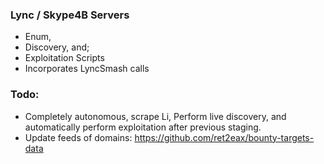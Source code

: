 ### Lync / Skype4B Servers 
* Enum, 
* Discovery, and;
* Exploitation Scripts
* Incorporates LyncSmash calls

### Todo:
* Completely autonomous, scrape Li, Perform live discovery, and automatically perform exploitation after previous staging.
* Update feeds of domains: https://github.com/ret2eax/bounty-targets-data

